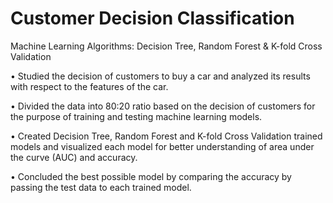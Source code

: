 # Customer Decision Classification 

Machine Learning Algorithms: Decision Tree, Random Forest & K-fold Cross Validation

•	Studied the decision of customers to buy a car and analyzed its results with respect to the features of the car. 

•	Divided the data into 80:20 ratio based on the decision of customers for the purpose of training and testing machine learning models.

•	Created Decision Tree, Random Forest and K-fold Cross Validation trained models and visualized each model for better understanding of area under the curve (AUC) and accuracy.

•	Concluded the best possible model by comparing the accuracy by passing the test data to each trained model.
